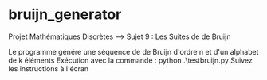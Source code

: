 # bruijn_generator

Projet Mathématiques Discrètes --> Sujet 9 : Les Suites de de Bruijn

Le programme génére une séquence de de Bruijn d'ordre n et d'un alphabet de k éléments
Exécution avec la commande : python .\testbruijn.py
Suivez les instructions à l'écran